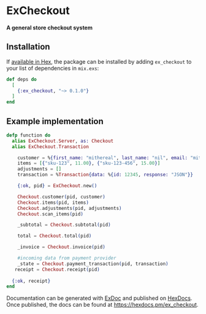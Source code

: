 # ExCheckout

**A general store checkout system**

## Installation

If [available in Hex](https://hex.pm/docs/publish), the package can be installed
by adding `ex_checkout` to your list of dependencies in `mix.exs`:

```elixir
def deps do
  [
    {:ex_checkout, "~> 0.1.0"}
  ]
end
```

## Example implementation

```elixir
defp function do
  alias ExCheckout.Server, as: Checkout
  alias ExCheckout.Transaction

    customer = %{first_name: "mithereal", last_name: "nil", email: "mithereal@gmail.com", phone: "1234567"}
    items = [{"sku-123", 11.00}, {"sku-123-456", 15.00}]
    adjustments = []
    transaction = %Transaction{data: %{id: 12345, response: "JSON"}}

    {:ok, pid} = ExCheckout.new()

    Checkout.customer(pid, customer)
    Checkout.items(pid, items)
    Checkout.adjustments(pid, adjustments)
    Checkout.scan_items(pid)

    _subtotal = Checkout.subtotal(pid)

    total = Checkout.total(pid)

    _invoice = Checkout.invoice(pid)

    #incoming data from payment provider
    _state = Checkout.payment_transaction(pid, transaction)
   receipt = Checkout.receipt(pid)
   
  {:ok, receipt}
end
   ```

Documentation can be generated with [ExDoc](https://github.com/elixir-lang/ex_doc)
and published on [HexDocs](https://hexdocs.pm). Once published, the docs can
be found at <https://hexdocs.pm/ex_checkout>.

